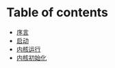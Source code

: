 # Table of contents

* [序言](README.md)
* [启动](bootstrap.md)
* [内核运行](protected-mode.md)
* [内核初始化](zero-process.md)

